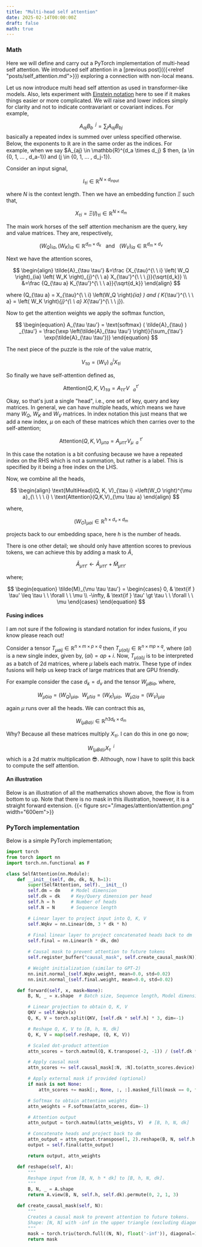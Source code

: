 ```yaml
---
title: "Multi-head self attention"
date: 2025-02-14T00:00:00Z
draft: false
math: true
---
```







### Math
Here we will define and carry out a PyTorch implementation of multi-head self attention. 
We introduced self attention in a [previous post]({{<relref "posts/self_attention.md">}}) exploring a connection with non-local means. 

Let us now introduce multi head self attention as used in transformer-like models. Also, lets experiment 
with [Einstein notation](https://en.wikipedia.org/wiki/Einstein_notation) here to see if it makes things easier or more complicated. We will raise and lower indices simply for clarity and not to indicate contravariant or covariant indices. For example,

$$
\begin{equation}
    A_{aj} B_b^{\ \ j} = \sum_{j} A_{aj} B_{bj}
\end{equation}
$$
basically a repeated index is summed over unless specified otherwise.  Below, the exponents to $\mathbb{R}$ are in the same order as the indices. For example, when we say $A_{aj} \in \mathbb{R}^{d_a \times d_j} $ then, \(a \in \{0, 1, ... , d_a-1\}\) and \(j \in \{0, 1, ... , d_j-1\}\).

Consider an input signal,

$$
\begin{equation}
    I_{\tau i} \in \mathbb{R}^{N \times d_{\text{input}}}
\end{equation}
$$

where $N$ is the context length. Then we have an embedding function $\Xi$ such that,

$$
\begin{equation}
    X_{\tau i} = \Xi \left( I  \right )_{\tau i} \in \mathbb{R}^{N \times d_{m}}
\end{equation}
$$

The main work horses of the self attention mechanism are the query, key and value matrices. They are, respectively,

$$
\begin{equation}
    \left(W_{Q}\right)_{ia}, \left(W_{K} \right)_{ia} \in  \mathbb{R}^{d_m \times d_k} \ \ \  \text{and}  \ \ \ \left(W_{V}\right)_{ia} \in  \mathbb{R}^{d_m \times d_v}
\end{equation}
$$

Next we have the attention scores,

$$
\begin{align}
    \tilde{A}_{\tau \tau'} &=\frac {X_{\tau}^{\ \ i} \left( W_Q \right)_{ia} \left( W_K \right)_{j}^{\ \ a} X_{\tau'}^{\ \ \ j}}{\sqrt{d_k}} \\
                           &=\frac {Q_{\tau a} K_{\tau'}^{\ \ \ a}}{\sqrt{d_k}}
\end{align}
$$

where \(Q_{\tau a} = X_{\tau}^{\ \ i} \left(W_Q \right)_{ia} \) and \( K_{\tau'}^{\ \ \ a} = \left( W_K \right)_{j}^{\ \ a} X_{\tau'}^{\ \ \ j}\).


Now to get the attention weights we apply the softmax function,

$$
\begin{equation}
    A_{\tau \tau'} = \text{softmax} ( \tilde{A}_{\tau} ) _{\tau'} = \frac{\exp \left(\tilde{A}_{\tau \tau'} \right)}{\sum_{\tau'} \exp(\tilde{A}_{\tau \tau'})}
\end{equation}
$$


The next piece of the puzzle is the role of the value matrix,

$$
\begin{equation}
    V_{\tau a} = \left(W_V\right)^{i}_{\ a} X_{\tau i} 
\end{equation}
$$

So finally we have self-attention defined as,

$$
\begin{equation}
    \text{Attention}(Q,K,V)_{\tau a} = A_{\tau \tau'} V^{\tau'}_{\ \ \ a}
\end{equation}
$$

Okay, so that's just a single "head", i.e., one set of key, query and key matrices. In general, we can have multiple heads, which means we have many 
$W_Q$, $W_K$ and $W_V$ matrices. In index notation this just means that we add a new index, $\mu$ on each of these matrices which then carries over to the 
self-attention;

$$
\begin{equation}
    \text{Attention}(Q,K,V)_{\mu \tau a} = A_{\mu \tau \tau'} V^{\ \tau'}_{\mu \ \ a}
\end{equation}
$$

In this case the notation is a bit confusing because we have a repeated index on the RHS which is not a summation, but rather is a label. This is specified
by it being a free index on the LHS.

Now, we combine all the heads,

$$
\begin{align}
    \text{MultiHead}(Q, K, V)_{\tau i} =\left(W_O \right)^{\mu a}_{\ \ \ \ i} \  \text{Attention}(Q,K,V)_{\mu \tau a}
\end{align}
$$

where, 

$$
\begin{equation}
    (W_O)_{\mu a i} \in \mathbb{R}^{h \times d_v \times d_m}
\end{equation}
$$

projects back to our embedding space, here $h$ is the number of heads.


There is one other detail; we should only have attention scores to previous tokens, we can achieve this by adding a mask to $\tilde{A}$,

$$
\begin{equation}
    \tilde{A}_{\mu \tau \tau'} \leftarrow \tilde{A}_{\mu \tau \tau'} + \tilde{M}_{\mu \tau \tau'}
\end{equation}
$$

where;

$$
\begin{equation}
    \tilde{M}_{\mu \tau \tau'} = 
            \begin{cases}
                0, & \text{if } \tau' \leq \tau \ \ \forall \ \ \mu \\
                -\infty, & \text{if } \tau' \gt \tau \ \ \forall \ \ \mu
            \end{cases}
\end{equation}
$$


#### Fusing indices
I am not sure if the following is standard notation for index fusions, if you know please reach out!

 Consider a tensor $T_{\mu a i j} \in \mathbb{R}^{n \times m \times p \times q}$ then $T_{\mu (ai)j} \in \mathbb{R}^{n \times m p \times q}$, where $(ai)$ is a new single index, given by, $(ai)= a p + i$. Now, $T_{\mu (ai)j}$ is to be interpreted as a batch of 2d matrices, where $\mu$ labels each matrix. These type of index fusions will help us keep track of large matrices that are GPU friendly. 
 
 For example consider the case $d_k=d_v$ and the tensor $W_{\mu B ia}$, where,

$$
\begin{equation}
    W_{\mu 0ia} =  \left(W_{Q} \right)_{\mu ia} ,\ \   W_{\mu 1ia}= \left(W_{K} \right)_{\mu ia} ,\ \  W_{\mu 2ia}= \left(W_{V} \right)_{\mu ia}  
\end{equation}
$$

again $\mu$ runs over all the heads. We can contract this as,

$$
\begin{equation}
    W_{(\mu B a) i} \in \mathbb{R}^{h3d_k \times d_m}
\end{equation}
$$

Why? Because all these matrices multiply $X_{\tau i}$. I can do this in one go now;

$$
\begin{equation}
    W_{(\mu Ba)i} X_\tau^{\ \ i}
\end{equation} 
$$ 
which is a 2d matrix multiplication :sunglasses:. Although, now I have to split this back to compute the self attention.


#### An illustration
Below is an illustration of all the mathematics shown above, the flow is from bottom to up. Note that there is no mask in this illustration, however, it is a straight forward extension.
{{< figure src="/images/attention/attention.png" width="600em">}}



<!-- 



For a single "head", we have;

$$
\begin{align}
    \text{Attention}(Q, K, V)_{ai} &= \text{softmax} \left( \frac{Q_{a j} K_{b}^{\ \ j}}{\sqrt{d_k}} \right) V^{b}_{\ \ \ i} \\
                                   &=
\end{align}
$$

where $Q_{a i}, K_{a i} \in \mathbb{R}^{N \times d_k}$, and $V_{ai} \in \mathbb{R}^{N \times d_v}$


and,

$$
\begin{align}
    \nonumber Q_{ai} &= X_{aj} \left(W_{Q} \right)_{i}^{\ \ j}, \ \ \ \ K_{ai} = X_{aj} \left(W_{K} \right)_{i}^{\ \ j}\\ 
    & \ \ \ \text{and} \ \ \ \ V_{ai} = X_{a}^{\ j} \left(W_{V}\right)_{ij}
\end{align}
$$

where,

- \(\left(W_{Q}\right)_{ij}, \left(W_{K} \right)_{ij} \in  \mathbb{R}^{d_m \times d_k} \) and  $ \left(W_{V}\right)_{ij} \in  \mathbb{R}^{d_m \times d_v}$
- $X_{ai} = \Xi\left( I\right) \in \mathbb{R}^{N \times d_m}$, where $I_{ai} \in \mathbb{R}^{N \times d_{\text{input}}}$ is the input signal and $\Xi$ is an embedding function.

Okay so that notation looks pretty busy 😵‍💫, but things appear to be more explicit. 

Going to multi-head attention is simple,

$$
\newcommand{\Q}{Q}
\newcommand{\K}{K}
\newcommand{\V}{V}
\begin{align}
    \text{MultiHead}(\Q, \K, \V)_{ai} =\left(W_O \right)^{\mu j}_{\ \ \ \ i} \  \text{Attention}(Q,K,V)_{\mu aj}
\end{align}
$$

where $(W_O)_{\mu j i} \in \mathbb{R}^{h \times d_v \times d_m}$ and $h$ is the number of heads. Here the extra index, $\mu$ runs over different heads of self attention. The attention for each head is given by,

$$
\begin{equation}
    \text{Attention}(Q, K, V)_{\mu a i} = \text{softmax} \left( \frac{Q_{\mu a j} K_{\mu b}^{\ \ \ \ j}}{\sqrt{d_k}} \right) V^{\ b}_{\mu \ \ i}
    \label{eq:multiattn}
\end{equation}
$$

Note here, that although $\mu$ is repeated it is a label and a free index on the LHS. -->



<!-- 
There is one other detail; we should only have attention scores to previous tokens, we can achieve this by,

$$
\begin{equation}
    \text{softmax} \left( \frac{Q_{\mu a j} K_{\mu b}^{\ \ \ \ j}}{\sqrt{d_k}} + M_{\mu a b}\right) 
\end{equation}
$$

where;

$$
\begin{equation}
    M_{\mu a b} = 
            \begin{cases}
                0, & \text{if } b \leq a \\
                -\infty, & \text{if } b \gt a 
            \end{cases}
\end{equation}
$$
 -->

### PyTorch implementation
Below is a simple PyTorch implementation;
```python
import torch
from torch import nn
import torch.nn.functional as F

class SelfAttention(nn.Module):
    def __init__(self, dm, dk, N, h=1):
        super(SelfAttention, self).__init__()
        self.dm = dm    # Model dimension
        self.dk = dk    # Key/Query dimension per head
        self.h = h      # Number of heads
        self.N = N      # Sequence length

        # Linear layer to project input into Q, K, V
        self.Wqkv = nn.Linear(dm, 3 * dk * h)
        
        # Final linear layer to project concatenated heads back to dm
        self.final = nn.Linear(h * dk, dm)

        # Causal mask to prevent attention to future tokens
        self.register_buffer("causal_mask", self.create_causal_mask(N))

        # Weight initialization (similar to GPT-2)
        nn.init.normal_(self.Wqkv.weight, mean=0.0, std=0.02)
        nn.init.normal_(self.final.weight, mean=0.0, std=0.02)

    def forward(self, x, mask=None):
        B, N, _ = x.shape  # Batch size, Sequence length, Model dimension

        # Linear projection to obtain Q, K, V
        QKV = self.Wqkv(x)
        Q, K, V = torch.split(QKV, [self.dk * self.h] * 3, dim=-1)

        # Reshape Q, K, V to [B, h, N, dk]
        Q, K, V = map(self.reshape, (Q, K, V))

        # Scaled dot-product attention
        attn_scores = torch.matmul(Q, K.transpose(-2, -1)) / (self.dk ** 0.5)

        # Apply causal mask
        attn_scores += self.causal_mask[:N, :N].to(attn_scores.device)[None, None, :, :]

        # Apply external mask if provided (optional)
        if mask is not None:
            attn_scores += mask[:, None, :, :].masked_fill(mask == 0, float('-inf'))

        # Softmax to obtain attention weights
        attn_weights = F.softmax(attn_scores, dim=-1)

        # Attention output
        attn_output = torch.matmul(attn_weights, V)  # [B, h, N, dk]

        # Concatenate heads and project back to dm
        attn_output = attn_output.transpose(1, 2).reshape(B, N, self.h * self.dk)
        output = self.final(attn_output)

        return output, attn_weights

    def reshape(self, A):
        """
        Reshape input from [B, N, h * dk] to [B, h, N, dk].
        """
        B, N, _ = A.shape
        return A.view(B, N, self.h, self.dk).permute(0, 2, 1, 3)

    def create_causal_mask(self, N):
        """
        Creates a causal mask to prevent attention to future tokens.
        Shape: [N, N] with -inf in the upper triangle (excluding diagonal).
        """
        mask = torch.triu(torch.full((N, N), float('-inf')), diagonal=1)
        return mask
```